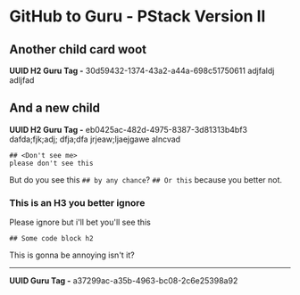 # GitHub to Guru - PStack Version II

## Another child card woot
**UUID H2 Guru Tag -** 30d59432-1374-43a2-a44a-698c51750611
adjfaldj adljfad

## And a new child
**UUID H2 Guru Tag -** eb0425ac-482d-4975-8387-3d81313b4bf3
dafda;fjk;adj;
dfja;dfa
jrjeaw;ljaejgawe
alncvad
```
## <Don't see me>
please don't see this
```
But do you see this `## by any chance`?
`## Or this` because you better not.

### This is an H3 you better ignore
Please ignore
but i'll bet you'll see this
```
## Some code block h2
```

This is gonna be annoying isn't it?
***
**UUID Guru Tag -** a37299ac-a35b-4963-bc08-2c6e25398a92